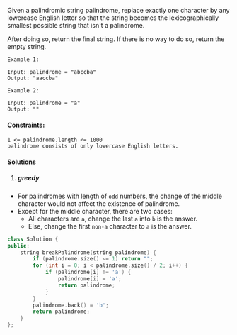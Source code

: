 Given a palindromic string palindrome, replace exactly one character by any lowercase English letter so that the string becomes the lexicographically smallest possible string that isn't a palindrome.

After doing so, return the final string.  If there is no way to do so, return the empty string.

 

```
Example 1:

Input: palindrome = "abccba"
Output: "aaccba"

Example 2:

Input: palindrome = "a"
Output: ""
```

 

#### Constraints:

    1 <= palindrome.length <= 1000
    palindrome consists of only lowercase English letters.


#### Solutions

1. ##### greedy

- For palindromes with length of `odd` numbers, the change of the middle character would not affect the existence of palindrome.
- Except for the middle character, there are two cases:
    - All characters are `a`, change the last `a` into `b` is the answer.
    - Else, change the first `non-a` character to `a` is the answer.

```c++
class Solution {
public:
    string breakPalindrome(string palindrome) {
        if (palindrome.size() <= 1) return "";
        for (int i = 0; i < palindrome.size() / 2; i++) {
            if (palindrome[i] != 'a') {
                palindrome[i] = 'a';
                return palindrome;
            }
        }
        palindrome.back() = 'b';
        return palindrome;
    }
};
```